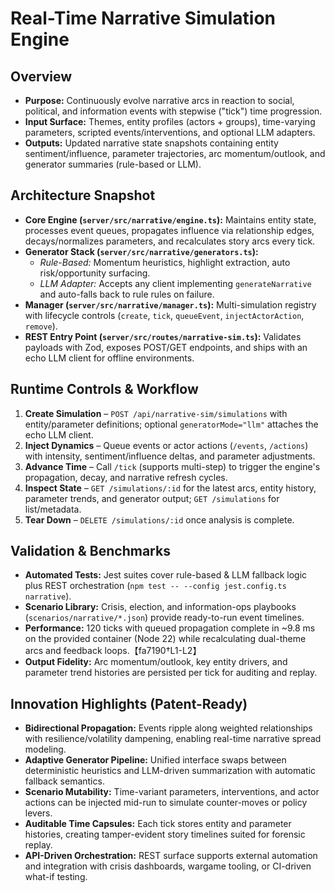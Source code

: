 # Real-Time Narrative Simulation Engine

## Overview

- **Purpose:** Continuously evolve narrative arcs in reaction to social, political, and information events with stepwise ("tick") time progression.
- **Input Surface:** Themes, entity profiles (actors + groups), time-varying parameters, scripted events/interventions, and optional LLM adapters.
- **Outputs:** Updated narrative state snapshots containing entity sentiment/influence, parameter trajectories, arc momentum/outlook, and generator summaries (rule-based or LLM).

## Architecture Snapshot

- **Core Engine (`server/src/narrative/engine.ts`):** Maintains entity state, processes event queues, propagates influence via relationship edges, decays/normalizes parameters, and recalculates story arcs every tick.
- **Generator Stack (`server/src/narrative/generators.ts`):**
  - _Rule-Based:_ Momentum heuristics, highlight extraction, auto risk/opportunity surfacing.
  - _LLM Adapter:_ Accepts any client implementing `generateNarrative` and auto-falls back to rule rules on failure.
- **Manager (`server/src/narrative/manager.ts`):** Multi-simulation registry with lifecycle controls (`create`, `tick`, `queueEvent`, `injectActorAction`, `remove`).
- **REST Entry Point (`server/src/routes/narrative-sim.ts`):** Validates payloads with Zod, exposes POST/GET endpoints, and ships with an echo LLM client for offline environments.

## Runtime Controls & Workflow

1. **Create Simulation** – `POST /api/narrative-sim/simulations` with entity/parameter definitions; optional `generatorMode="llm"` attaches the echo LLM client.
2. **Inject Dynamics** – Queue events or actor actions (`/events`, `/actions`) with intensity, sentiment/influence deltas, and parameter adjustments.
3. **Advance Time** – Call `/tick` (supports multi-step) to trigger the engine's propagation, decay, and narrative refresh cycles.
4. **Inspect State** – `GET /simulations/:id` for the latest arcs, entity history, parameter trends, and generator output; `GET /simulations` for list/metadata.
5. **Tear Down** – `DELETE /simulations/:id` once analysis is complete.

## Validation & Benchmarks

- **Automated Tests:** Jest suites cover rule-based & LLM fallback logic plus REST orchestration (`npm test -- --config jest.config.ts narrative`).
- **Scenario Library:** Crisis, election, and information-ops playbooks (`scenarios/narrative/*.json`) provide ready-to-run event timelines.
- **Performance:** 120 ticks with queued propagation complete in ~9.8 ms on the provided container (Node 22) while recalculating dual-theme arcs and feedback loops.【fa7190†L1-L2】
- **Output Fidelity:** Arc momentum/outlook, key entity drivers, and parameter trend histories are persisted per tick for auditing and replay.

## Innovation Highlights (Patent-Ready)

- **Bidirectional Propagation:** Events ripple along weighted relationships with resilience/volatility dampening, enabling real-time narrative spread modeling.
- **Adaptive Generator Pipeline:** Unified interface swaps between deterministic heuristics and LLM-driven summarization with automatic fallback semantics.
- **Scenario Mutability:** Time-variant parameters, interventions, and actor actions can be injected mid-run to simulate counter-moves or policy levers.
- **Auditable Time Capsules:** Each tick stores entity and parameter histories, creating tamper-evident story timelines suited for forensic replay.
- **API-Driven Orchestration:** REST surface supports external automation and integration with crisis dashboards, wargame tooling, or CI-driven what-if testing.
